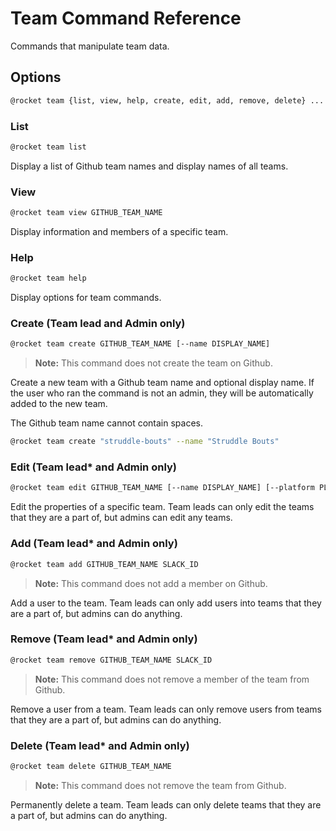 # Team Command Reference

Commands that manipulate team data.

## Options

```sh
@rocket team {list, view, help, create, edit, add, remove, delete} ...
```

### List

```sh
@rocket team list
```

Display a list of Github team names and display names of all teams.

### View

```sh
@rocket team view GITHUB_TEAM_NAME
```

Display information and members of a specific team.

### Help

```sh
@rocket team help
```

Display options for team commands.

### Create (Team lead and Admin only)

```sh
@rocket team create GITHUB_TEAM_NAME [--name DISPLAY_NAME]
```

> **Note:** This command does not create the team on Github.

Create a new team with a Github team name and optional display name. If the user
who ran the command is not an admin, they will be automatically added to the new
team.

The Github team name cannot contain spaces.

```sh
@rocket team create "struddle-bouts" --name "Struddle Bouts"
```

### Edit (Team lead\* and Admin only)

```sh
@rocket team edit GITHUB_TEAM_NAME [--name DISPLAY_NAME] [--platform PLATFORM]
```

Edit the properties of a specific team. Team leads can only edit the teams that
they are a part of, but admins can edit any teams.

### Add (Team lead\* and Admin only)

```sh
@rocket team add GITHUB_TEAM_NAME SLACK_ID
```

> **Note:** This command does not add a member on Github.

Add a user to the team. Team leads can only add users into teams that they are a
part of, but admins can do anything.

### Remove (Team lead\* and Admin only)

```sh
@rocket team remove GITHUB_TEAM_NAME SLACK_ID
```

> **Note:** This command does not remove a member of the team from Github.

Remove a user from a team. Team leads can only remove users from teams that they
are a part of, but admins can do anything.

### Delete (Team lead\* and Admin only)

```sh
@rocket team delete GITHUB_TEAM_NAME
```

> **Note:** This command does not remove the team from Github.

Permanently delete a team. Team leads can only delete teams that they are a part
of, but admins can do anything.
